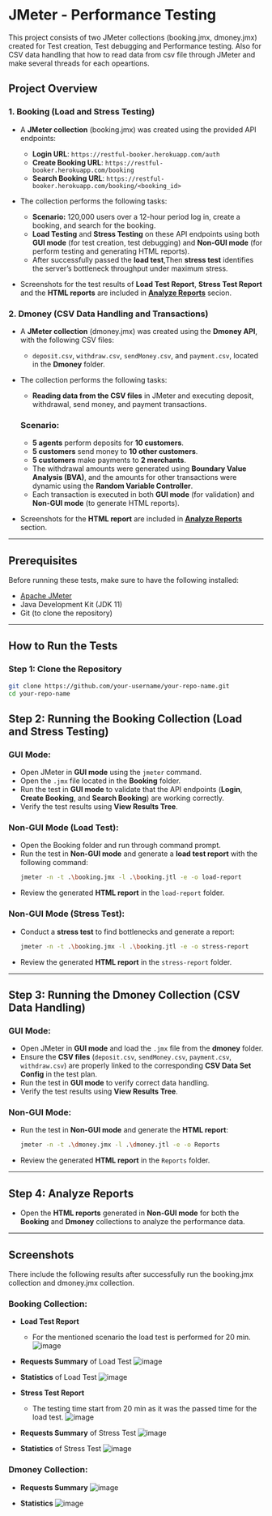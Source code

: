 # JMeter - Performance Testing

This project consists of two JMeter collections (booking.jmx, dmoney.jmx) created for Test creation, Test debugging and Performance testing. Also for CSV data handling that how to read data from csv file through JMeter and make several threads for each opeartions.

## Project Overview

### 1. Booking (Load and Stress Testing)
- A **JMeter collection** (booking.jmx) was created using the provided API endpoints:
  - **Login URL**: `https://restful-booker.herokuapp.com/auth`
  - **Create Booking URL**: `https://restful-booker.herokuapp.com/booking`
  - **Search Booking URL**: `https://restful-booker.herokuapp.com/booking/<booking_id>`
  
- The collection performs the following tasks:
  - **Scenario:** 120,000 users over a 12-hour period log in, create a booking, and search for the booking.
  - **Load Testing** and **Stress Testing** on these API endpoints using both **GUI mode** (for test creation, test debugging) and **Non-GUI mode** (for perform testing and generating HTML reports).
  - After successfully passed the **load test**,Then **stress test** identifies the server’s bottleneck throughput under maximum stress.

- Screenshots for the test results of **Load Test Report**, **Stress Test Report** and the **HTML reports** are included in [**Analyze Reports**](#analyze-reports) secion.

### 2. Dmoney (CSV Data Handling and Transactions)
- A **JMeter collection** (dmoney.jmx) was created using the **Dmoney API**, with the following CSV files:
  - `deposit.csv`, `withdraw.csv`, `sendMoney.csv`, and `payment.csv`, located in the **Dmoney** folder.
  
- The collection performs the following tasks:
  - **Reading data from the CSV files** in JMeter and executing deposit, withdrawal, send money, and payment transactions.
  ### Scenario:
  - **5 agents** perform deposits for **10 customers**.
  - **5 customers** send money to **10 other customers**.
  - **5 customers** make payments to **2 merchants**.
  - The withdrawal amounts were generated using **Boundary Value Analysis (BVA)**, and the amounts for other transactions were dynamic using the **Random Variable Controller**.
  - Each transaction is executed in both **GUI mode** (for validation) and **Non-GUI mode** (to generate HTML reports).
  
- Screenshots for the **HTML report** are included in [**Analyze Reports**](#analyze-reports) section.
---

## Prerequisites

Before running these tests, make sure to have the following installed:

- [Apache JMeter](https://jmeter.apache.org/)
- Java Development Kit (JDK 11)
- Git (to clone the repository)

---

## How to Run the Tests

### Step 1: Clone the Repository
```bash
git clone https://github.com/your-username/your-repo-name.git
cd your-repo-name
```
## Step 2: Running the Booking Collection (Load and Stress Testing)

### GUI Mode:
- Open JMeter in **GUI mode** using the `jmeter` command.
- Open the `.jmx` file located in the **Booking** folder.
- Run the test in **GUI mode** to validate that the API endpoints (**Login**, **Create Booking**, and **Search Booking**) are working correctly.
- Verify the test results using **View Results Tree**.

### Non-GUI Mode (Load Test):
- Open the Booking folder and run through command prompt.
- Run the test in **Non-GUI mode** and generate a **load test report** with the following command:
    ```bash
    jmeter -n -t .\booking.jmx -l .\booking.jtl -e -o load-report
    ```
- Review the generated **HTML report** in the `load-report` folder.

### Non-GUI Mode (Stress Test):
- Conduct a **stress test** to find bottlenecks and generate a report:
    ```bash
    jmeter -n -t .\booking.jmx -l .\booking.jtl -e -o stress-report
    ```
- Review the generated **HTML report** in the `stress-report` folder.

---

## Step 3: Running the Dmoney Collection (CSV Data Handling)

### GUI Mode:
- Open JMeter in **GUI mode** and load the `.jmx` file from the **dmoney** folder.
- Ensure the **CSV files** (`deposit.csv`, `sendMoney.csv`, `payment.csv`, `withdraw.csv`) are properly linked to the corresponding **CSV Data Set Config** in the test plan.
- Run the test in **GUI mode** to verify correct data handling.
- Verify the test results using **View Results Tree**.

### Non-GUI Mode:
- Run the test in **Non-GUI mode** and generate the **HTML report**:
    ```bash
    jmeter -n -t .\dmoney.jmx -l .\dmoney.jtl -e -o Reports
    ```
- Review the generated **HTML report** in the `Reports` folder.

---

## <a name="analyze-reports"></a>Step 4: Analyze Reports

- Open the **HTML reports** generated in **Non-GUI mode** for both the **Booking** and **Dmoney** collections to analyze the performance data.

---

## Screenshots
There include the following results after successfully run the booking.jmx collection and dmoney.jmx collection.
### Booking Collection:
- **Load Test Report**
  - For the mentioned scenario the load test is performed for 20 min.
![image](https://github.com/user-attachments/assets/02886240-77dd-4281-8942-ce02e523fab4)

- **Requests Summary** of Load Test
![image](https://github.com/user-attachments/assets/df118306-ec75-43cc-8c5d-1cb84f28a663)

- **Statistics** of Load Test
![image](https://github.com/user-attachments/assets/c368e8dc-e356-4824-9305-a6fddc87ecb3)

- **Stress Test Report**
  - The testing time start from 20 min as it was the passed time for the load test.
![image](https://github.com/user-attachments/assets/0da48974-7965-463c-88cb-56d9c2803656)

- **Requests Summary** of Stress Test
![image](https://github.com/user-attachments/assets/65314fc9-163c-4837-b579-e0062c961d74)

- **Statistics** of Stress Test
![image](https://github.com/user-attachments/assets/e255b387-9115-43a3-838b-8e8d049f8b05)

### Dmoney Collection:
- **Requests Summary**
![image](https://github.com/user-attachments/assets/04d6c546-912b-49f9-babe-69edd9462e16)

- **Statistics**
![image](https://github.com/user-attachments/assets/49caa7cf-267b-43b9-8ae9-4c2ef2a57082)
